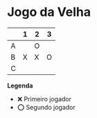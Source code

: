 # Jogo da Velha

|   | 1 | 2 | 3 |
|---|---|---|---|
| A |   | O |   |
| B | X | X | O |
| C |   |   |   |

**Legenda**

- ❌ Primeiro jogador 
- ⭕ Segundo jogador
